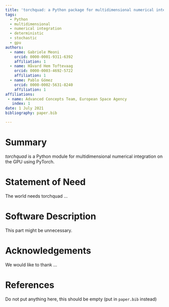 ```yaml
---
title: 'torchquad: a Python package for multidimensional numerical integration on the GPU'
tags:
  - Python
  - multidimensional
  - numerical integration
  - deterministic
  - stochastic
  - gpu
authors:
  - name: Gabriele Meoni
    orcid: 0000-0001-9311-6392
    affiliation: 1
  - name: Håvard Hem Toftevaag
    orcid: 0000-0003-4692-5722
    affiliation: 1
  - name: Pablo Gómez
    orcid: 0000-0002-5631-8240
    affiliation: 1
affiliations:
 - name: Advanced Concepts Team, European Space Agency
   index: 1
date: 1 July 2021
bibliography: paper.bib

---
```


# Summary

*torchquad* is a Python module for multidimensional numerical integration on the GPU using PyTorch.

# Statement of Need

The world needs torchquad ...

# Software Description

This part might be unnecessary.

# Acknowledgements

We would like to thank ...

# References

Do not put anything here, this should be empty (put in ```paper.bib``` instead)
